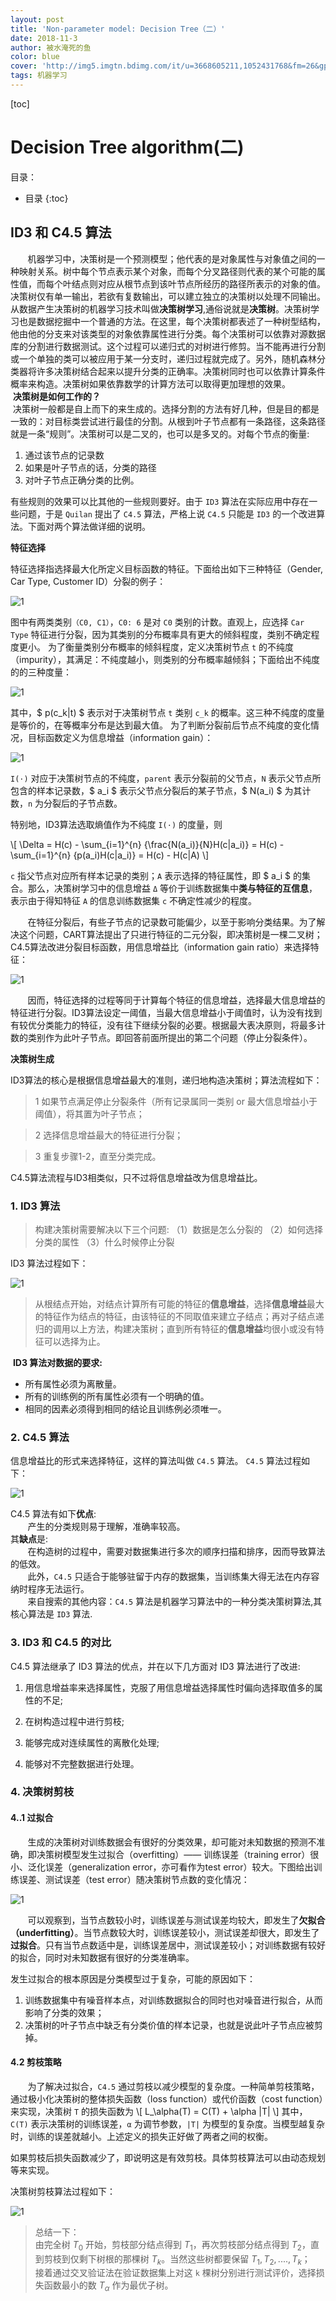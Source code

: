 ```yaml
---
layout: post
title: 'Non-parameter model: Decision Tree（二）'
date: 2018-11-3
author: 被水淹死的鱼
color: blue
cover: 'http://img5.imgtn.bdimg.com/it/u=3668605211,1052431768&fm=26&gp=0.jpg'
tags: 机器学习
---
```

[toc]
# Decision Tree algorithm(二)  

目录：
* 目录
{:toc}

##  ID3 和 C4.5 算法    

&nbsp; &nbsp; &nbsp; &nbsp;机器学习中，决策树是一个预测模型；他代表的是对象属性与对象值之间的一种映射关系。树中每个节点表示某个对象，而每个分叉路径则代表的某个可能的属性值，而每个叶结点则对应从根节点到该叶节点所经历的路径所表示的对象的值。决策树仅有单一输出，若欲有复数输出，可以建立独立的决策树以处理不同输出。从数据产生决策树的机器学习技术叫做**决策树学习**,通俗说就是**决策树**。决策树学习也是数据挖掘中一个普通的方法。在这里，每个决策树都表述了一种树型结构，他由他的分支来对该类型的对象依靠属性进行分类。每个决策树可以依靠对源数据库的分割进行数据测试。这个过程可以递归式的对树进行修剪。当不能再进行分割或一个单独的类可以被应用于某一分支时，递归过程就完成了。另外，随机森林分类器将许多决策树结合起来以提升分类的正确率。决策树同时也可以依靠计算条件概率来构造。决策树如果依靠数学的计算方法可以取得更加理想的效果。    
 **决策树是如何工作的？**    
 决策树一般都是自上而下的来生成的。选择分割的方法有好几种，但是目的都是一致的：对目标类尝试进行最佳的分割。从根到叶子节点都有一条路径，这条路径就是一条“规则”。决策树可以是二叉的，也可以是多叉的。对每个节点的衡量:

1. 通过该节点的记录数 
2. 如果是叶子节点的话，分类的路径 
3. 对叶子节点正确分类的比例。     

有些规则的效果可以比其他的一些规则要好。由于 `ID3` 算法在实际应用中存在一些问题，于是 `Quilan` 提出了 `C4.5` 算法，严格上说 `C4.5` 只能是 `ID3` 的一个改进算法。下面对两个算法做详细的说明。


**特征选择**
    
特征选择指选择最大化所定义目标函数的特征。下面给出如下三种特征（Gender, Car Type, Customer ID）分裂的例子：

![1](/assets/tree/tree_12.png) 

图中有两类类别`（C0, C1）`，`C0: 6` 是对 `C0` 类别的计数。直观上，应选择 `Car Type` 特征进行分裂，因为其类别的分布概率具有更大的倾斜程度，类别不确定程度更小。
为了衡量类别分布概率的倾斜程度，定义决策树节点 `t` 的不纯度（impurity），其满足：不纯度越小，则类别的分布概率越倾斜；下面给出不纯度的的三种度量：

![1](/assets/tree/tree_13.png) 

其中，$ p(c_k|t) $ 表示对于决策树节点 `t` 类别 `c_k` 的概率。这三种不纯度的度量是等价的，在等概率分布是达到最大值。
为了判断分裂前后节点不纯度的变化情况，目标函数定义为信息增益（information gain）：

![1](/assets/tree/tree_14.png) 


`I(⋅)` 对应于决策树节点的不纯度，`parent` 表示分裂前的父节点，`N` 表示父节点所包含的样本记录数，$ a_i $ 表示父节点分裂后的某子节点，$ N(a_i) $ 为其计数，`n` 为分裂后的子节点数。    

特别地，ID3算法选取熵值作为不纯度 `I(⋅)` 的度量，则

\\[ 
\Delta = H(c) - \sum_{i=1}^{n} {\frac{N(a_i)}{N}H(c|a_i)}
 = H(c) - \sum_{i=1}^{n} {p(a_i)H(c|a_i)}
 = H(c) - H(c|A) 
 \\]

`c` 指父节点对应所有样本记录的类别；`A` 表示选择的特征属性，即 $ a_i $ 的集合。那么，决策树学习中的信息增益 `Δ` 等价于训练数据集中**类与特征的互信息**，表示由于得知特征 `A` 的信息训练数据集 `c` 不确定性减少的程度。    

&nbsp; &nbsp; &nbsp; &nbsp;在特征分裂后，有些子节点的记录数可能偏少，以至于影响分类结果。为了解决这个问题，CART算法提出了只进行特征的二元分裂，即决策树是一棵二叉树；C4.5算法改进分裂目标函数，用信息增益比（information gain ratio）来选择特征：

![1](/assets/tree/tree_14.png) 

&nbsp; &nbsp; &nbsp; &nbsp;因而，特征选择的过程等同于计算每个特征的信息增益，选择最大信息增益的特征进行分裂。ID3算法设定一阈值，当最大信息增益小于阈值时，认为没有找到有较优分类能力的特征，没有往下继续分裂的必要。根据最大表决原则，将最多计数的类别作为此叶子节点。即回答前面所提出的第二个问题（停止分裂条件）。

      
**决策树生成**

ID3算法的核心是根据信息增益最大的准则，递归地构造决策树；算法流程如下：    
>
>  1 如果节点满足停止分裂条件（所有记录属同一类别 or 最大信息增益小于阈值），将其置为叶子节点； 
   
>  2 选择信息增益最大的特征进行分裂；
    
>  3 重复步骤1-2，直至分类完成。    
  
C4.5算法流程与ID3相类似，只不过将信息增益改为信息增益比。


### 1. ID3 算法    

>构建决策树需要解决以下三个问题:
（1）数据是怎么分裂的
（2）如何选择分类的属性
（3）什么时候停止分裂

ID3 算法过程如下：

![1](/assets/tree/tree_8.png) 

>从根结点开始，对结点计算所有可能的特征的**信息增益**，选择**信息增益**最大的特征作为结点的特征，由该特征的不同取值来建立子结点；再对子结点递归的调用以上方法，构建决策树；直到所有特征的**信息增益**均很小或没有特征可以选择为止。

 **ID3 算法对数据的要求:**    

* 所有属性必须为离散量。
* 所有的训练例的所有属性必须有一个明确的值。
* 相同的因素必须得到相同的结论且训练例必须唯一。


### 2. C4.5 算法    

信息增益比的形式来选择特征，这样的算法叫做 `C4.5` 算法。
`C4.5` 算法过程如下：

![1](/assets/tree/tree_9.png) 


C4.5 算法有如下**优点**:    
&nbsp; &nbsp; &nbsp; &nbsp;产生的分类规则易于理解，准确率较高。    
其**缺点**是:    
&nbsp; &nbsp; &nbsp; &nbsp;在构造树的过程中，需要对数据集进行多次的顺序扫描和排序，因而导致算法的低效。    
&nbsp; &nbsp; &nbsp; &nbsp;此外，`C4.5` 只适合于能够驻留于内存的数据集，当训练集大得无法在内存容纳时程序无法运行。    
&nbsp; &nbsp; &nbsp; &nbsp;来自搜索的其他内容：`C4.5` 算法是机器学习算法中的一种分类决策树算法,其核心算法是 `ID3` 算法. 


### 3. ID3 和 C4.5 的对比

C4.5 算法继承了 ID3 算法的优点，并在以下几方面对 ID3 算法进行了改进:     

1. 用信息增益率来选择属性，克服了用信息增益选择属性时偏向选择取值多的属性的不足;     

2. 在树构造过程中进行剪枝;     

3. 能够完成对连续属性的离散化处理;         

4. 能够对不完整数据进行处理。     

### 4. 决策树剪枝

#### 4..1 过拟合    

&nbsp; &nbsp; &nbsp; &nbsp;生成的决策树对训练数据会有很好的分类效果，却可能对未知数据的预测不准确，即决策树模型发生过拟合（overfitting）—— 训练误差（training error）很小、泛化误差（generalization error，亦可看作为test error）较大。下图给出训练误差、测试误差（test error）随决策树节点数的变化情况：

![1](/assets/tree/tree_16.png) 

&nbsp; &nbsp; &nbsp; &nbsp;可以观察到，当节点数较小时，训练误差与测试误差均较大，即发生了**欠拟合（underfitting）**。当节点数较大时，训练误差较小，测试误差却很大，即发生了**过拟合**。只有当节点数适中是，训练误差居中，测试误差较小；对训练数据有较好的拟合，同时对未知数据有很好的分类准确率。    

发生过拟合的根本原因是分类模型过于复杂，可能的原因如下：

1. 训练数据集中有噪音样本点，对训练数据拟合的同时也对噪音进行拟合，从而影响了分类的效果；
2. 决策树的叶子节点中缺乏有分类价值的样本记录，也就是说此叶子节点应被剪掉。


#### 4.2 剪枝策略    
    
&nbsp; &nbsp; &nbsp; &nbsp;为了解决过拟合，`C4.5` 通过剪枝以减少模型的复杂度。一种简单剪枝策略，通过极小化决策树的整体损失函数（loss function）或代价函数（cost function）来实现，决策树 `T` 的损失函数为
\\[ L_\alpha(T) = C(T) + \alpha |T| \\]
其中，`C(T)` 表示决策树的训练误差，`α` 为调节参数，`|T|` 为模型的复杂度。当模型越复杂时，训练的误差就越小。上述定义的损失正好做了两者之间的权衡。    

如果剪枝后损失函数减少了，即说明这是有效剪枝。具体剪枝算法可以由动态规划等来实现。
    
决策树剪枝算法过程如下：

![1](/assets/tree/tree_11.png) 

>总结一下：    
>由完全树 $T_0$ 开始，剪枝部分结点得到 $T_1$，再次剪枝部分结点得到 $T_2$，直到剪枝到仅剩下树根的那棵树 $T_k$。当然这些树都要保留 ${T_1,T_2,....,T_k}$；    
>接着通过交叉验证法在验证数据集上对这 `k` 棵树分别进行测试评价，选择损失函数最小的数 $T_α$ 作为最优子树。
